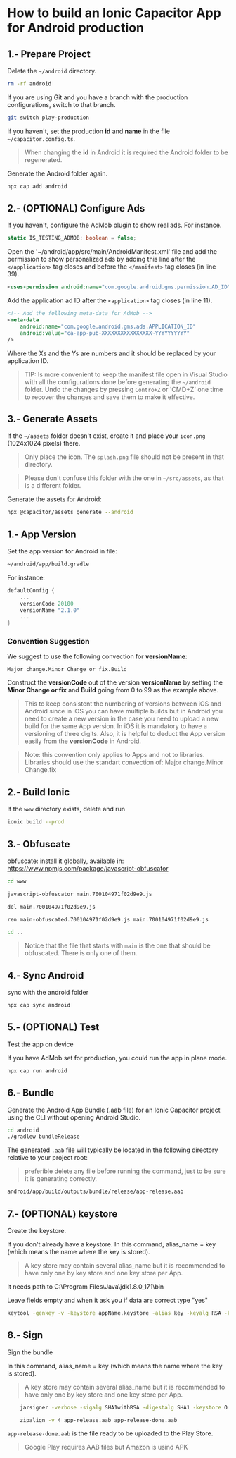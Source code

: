 
# How to build an Ionic Capacitor App for Android production




## 1.- Prepare Project

Delete the `~/android` directory.

```bash
rm -rf android
```

If you are using Git and you have a branch with the production configurations, switch to that branch.

```bash
git switch play-production
```

If you haven't, set the production **id** and **name** in the file `~/capacitor.config.ts`.

> When changing the **id** in Android it is required the Android folder to be regenerated.

Generate the Android folder again.

```bash
npx cap add android
```




## 2.- (OPTIONAL) Configure Ads

If you haven't, configure the AdMob plugin to show real ads. For instance.

```typescript
static IS_TESTING_ADMOB: boolean = false;
```

Open the '~/android/app/src/main/AndroidManifest.xml' file and add the permission to show personalized ads by adding this line after the `</application>` tag closes and before the `</manifest>` tag closes (in line 39).

```xml
<uses-permission android:name="com.google.android.gms.permission.AD_ID" />
```

Add the application ad ID after the `<application>` tag closes (in line 11).

```xml
<!-- Add the following meta-data for AdMob -->
<meta-data
    android:name="com.google.android.gms.ads.APPLICATION_ID"
    android:value="ca-app-pub-XXXXXXXXXXXXXXXX~YYYYYYYYYY"
/>
```

Where the Xs and the Ys are numbers and it should be replaced by your application ID.

> TIP: Is more convenient to keep the manifest file open in Visual Studio with all the configurations done before generating the `~/android` folder.
Undo the changes by pressing `Contro+Z` or 'CMD+Z' one time to recover the changes and save them to make it effective.




## 3.- Generate Assets

If the `~/assets` folder doesn't exist, create it and place your `icon.png` (1024x1024 pixels) there.

> Only place the icon. The `splash.png` file should not be present in that directory.

> Please don't confuse this folder with the one in `~/src/assets`, as that is a different folder.

Generate the assets for Android:

```bash
npx @capacitor/assets generate --android

```




## 1.- App Version

Set the app version for Android in file:

```bash
~/android/app/build.gradle
```

For instance:

```gradle
defaultConfig {
    ...
    versionCode 20100
    versionName "2.1.0"
    ...
}
```

### Convention Suggestion

We suggest to use the following convection for **versionName**:

```
Major change.Minor Change or fix.Build
```

Construct the **versionCode** out of the version **versionName** by setting the **Minor Change or fix** and **Build** going from 0 to 99 as the example above.

> This to keep consistent the numbering of versions between iOS and Android since in iOS you can have multiple builds but in Android you need to create a new version in the case you need to upload a new build for the same App version. In iOS it is mandatory to have a versioning of three digits. Also, it is helpful to deduct the App version easily from the **versionCode** in Android.

> Note: this convention only applies to Apps and not to libraries. Libraries should use the standart convection of: Major change.Minor Change.fix




## 2.- Build Ionic

If the `www` directory exists, delete and run

```bash
ionic build --prod
```

## 3.- Obfuscate

obfuscate: install it globally, available in: https://www.npmjs.com/package/javascript-obfuscator

```bash
cd www

javascript-obfuscator main.700104971f02d9e9.js

del main.700104971f02d9e9.js

ren main-obfuscated.700104971f02d9e9.js main.700104971f02d9e9.js

cd ..
```

> Notice that the file that starts with `main` is the one that should be obfuscated.
> There is only one of them.

## 4.- Sync Android

sync with the android folder

```bash
npx cap sync android
```

## 5.- (OPTIONAL) Test

Test the app on device

If you have AdMob set for production,
you could run the app in plane mode.

```bash
npx cap run android
```




## 6.- Bundle

Generate the Android App Bundle (.aab file) for an Ionic Capacitor project using the CLI without opening Android Studio.

```bash
cd android
./gradlew bundleRelease
```

The generated `.aab` file will typically be located in the following directory relative to your project root:

> preferible delete any file before running the command, just to be sure it is generating correctly.

```bash
android/app/build/outputs/bundle/release/app-release.aab
```

## 7.- (OPTIONAL) keystore

Create the keystore.

If you don't already have a keystore.
In this command, alias_name = key (which means the name where the key is stored).

> A key store may contain several alias_name but it is recommended to have only one by key store and one key store per App.

It needs path to C:\Program Files\Java\jdk1.8.0_171\bin

Leave fields empty and when it ask you if data are correct type "yes"

```bash
keytool -genkey -v -keystore appName.keystore -alias key -keyalg RSA -keysize 2048 -validity 10000
```

## 8.- Sign

Sign the bundle

In this command, alias_name = key (which means the name where the key is stored).

> A key store may contain several alias_name but it is recommended to have only one by key store and one key store per App.

```bash
    jarsigner -verbose -sigalg SHA1withRSA -digestalg SHA1 -keystore O:\keystores\brain\premium2\brainPremium2.keystore app-release.aab key

    zipalign -v 4 app-release.aab app-release-done.aab
```

`app-release-done.aab` is the file ready to be uploaded to the Play Store.

> Google Play requires AAB files but Amazon is usind APK
